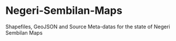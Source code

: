 # Negeri-Sembilan-Maps
Shapefiles, GeoJSON and Source Meta-datas for the state of Negeri Sembilan Maps
